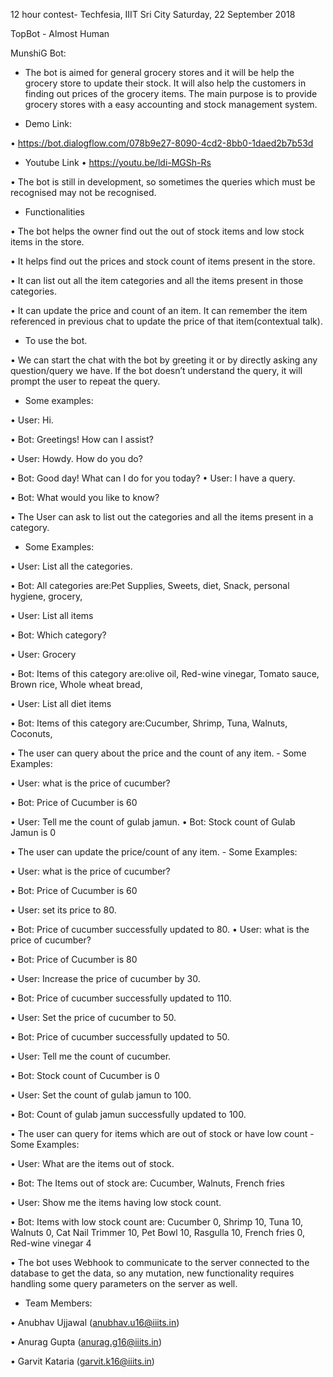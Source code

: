 12 hour contest- Techfesia, IIIT Sri City
Saturday, 22 September 2018

TopBot - Almost Human

MunshiG Bot:

- The bot is aimed for general grocery stores and it will be help the grocery store to update their stock. It will also help the customers in finding out prices of the grocery items. The main purpose is to provide grocery stores with a easy accounting and stock management system.

- Demo Link:

• https://bot.dialogflow.com/078b9e27-8090-4cd2-8bb0-1daed2b7b53d

- Youtube Link
• https://youtu.be/ldi-MGSh-Rs

• The bot is still in development, so sometimes the queries which must be recognised may not be recognised.

- Functionalities

• The bot helps the owner find out the out of stock items and low stock items in the store.

• It helps find out the prices and stock count of items present in the store.

• It can list out all the item categories and all the items present in those categories.

• It can update the price and count of an item. It can remember the item referenced in previous chat to update the price of that item(contextual talk).

- To use the bot.

• We can start the chat with the bot by greeting it or by directly asking any question/query we have. If the bot doesn’t understand the query, it will prompt the user to repeat the query.

- Some examples:

• User: Hi.

• Bot: Greetings! How can I assist?

• User: Howdy. How do you do?

• Bot: Good day! What can I do for you today? • User: I have a query.

• Bot: What would you like to know?

• The User can ask to list out the categories and all the items present in a category.

- Some Examples:

• User: List all the categories.

• Bot: All categories are:Pet Supplies, Sweets, diet, Snack, personal hygiene, grocery,

• User: List all items

• Bot: Which category?

• User: Grocery

• Bot: Items of this category are:olive oil, Red-wine vinegar, Tomato sauce, Brown rice, Whole wheat bread,

• User: List all diet items

• Bot: Items of this category are:Cucumber, Shrimp, Tuna, Walnuts, Coconuts,

• The user can query about the price and the count of any item. - Some Examples:

• User: what is the price of cucumber?

• Bot: Price of Cucumber is 60

• User: Tell me the count of gulab jamun. • Bot: Stock count of Gulab Jamun is 0

• The user can update the price/count of any item. - Some Examples:

• User: what is the price of cucumber?

• Bot: Price of Cucumber is 60

• User: set its price to 80.

• Bot: Price of cucumber successfully updated to 80. • User: what is the price of cucumber?

• Bot: Price of Cucumber is 80

• User: Increase the price of cucumber by 30.

• Bot: Price of cucumber successfully updated to 110.

• User: Set the price of cucumber to 50.

• Bot: Price of cucumber successfully updated to 50.

• User: Tell me the count of cucumber.

• Bot: Stock count of Cucumber is 0

• User: Set the count of gulab jamun to 100.

• Bot: Count of gulab jamun successfully updated to 100.

• The user can query for items which are out of stock or have low count - Some Examples:

• User: What are the items out of stock.

• Bot: The Items out of stock are: Cucumber, Walnuts, French fries

• User: Show me the items having low stock count.

• Bot: Items with low stock count are: Cucumber 0, Shrimp 10, Tuna 10, Walnuts 0, Cat Nail Trimmer 10, Pet Bowl 10, Rasgulla 10, French fries 0, Red-wine vinegar 4

• The bot uses Webhook to communicate to the server connected to the database to get the data, so any mutation, new functionality requires handling some query parameters on the server as well.

- Team Members:

• Anubhav Ujjawal (anubhav.u16@iiits.in) 

• Anurag Gupta (anurag.g16@iiits.in)

• Garvit Kataria (garvit.k16@iiits.in)
